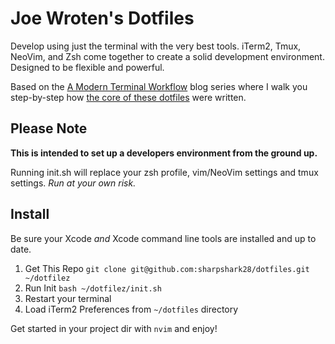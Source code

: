 # Joe Wroten's Dotfiles

Develop using just the terminal with the very best tools. iTerm2, Tmux, NeoVim, and Zsh come together to create a solid development environment. Designed to be flexible and powerful.

Based on the [A Modern Terminal Workflow](https://wrotenwrites.com/a_modern_terminal_workflow_1/) blog series where I walk you step-by-step how [the core of these dotfiles](https://github.com/sharpshark28/modern-terminal-workflow) were written. 

## Please Note

**This is intended to set up a developers environment from the ground up.**

Running init.sh will replace your zsh profile, vim/NeoVim settings and tmux settings. _Run at your own risk._

## Install

Be sure your Xcode _and_ Xcode command line tools are installed and up to date.

1. Get This Repo `git clone git@github.com:sharpshark28/dotfiles.git ~/dotfilez`
2. Run Init `bash ~/dotfilez/init.sh`
3. Restart your terminal
4. Load iTerm2 Preferences from `~/dotfiles` directory

Get started in your project dir with `nvim` and enjoy!
